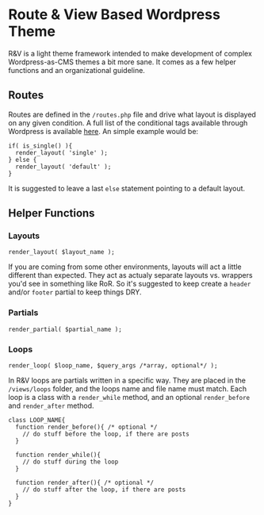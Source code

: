 Route & View Based Wordpress Theme
==================================

R&V is a light theme framework intended to make development of complex Wordpress-as-CMS themes a bit more sane. It comes as a few helper functions and an organizational guideline.


Routes
------

Routes are defined in the `/routes.php` file and drive what layout is displayed on any given condition. A full list of the conditional tags available through Wordpress is available [here](http://codex.wordpress.org/Conditional_Tags). An simple example would be:

    if( is_single() ){
      render_layout( 'single' );
    } else { 
      render_layout( 'default' );
    }

It is suggested to leave a last `else` statement pointing to a default layout.


Helper Functions
----------------


### Layouts
`render_layout( $layout_name );`

If you are coming from some other environments, layouts will act a little different than expected. They act as actualy separate layouts vs. wrappers you'd see in something like RoR. So it's suggested to keep create a `header` and/or `footer` partial to keep things DRY.

### Partials
`render_partial( $partial_name );`

### Loops
`render_loop( $loop_name, $query_args /*array, optional*/ );`

In R&V loops are partials written in a specific way. They are placed in the `/views/loops` folder, and the loops name and file name must match. Each loop is a class with a `render_while` method, and an optional `render_before` and `render_after` method.

    class LOOP_NAME{
      function render_before(){ /* optional */
        // do stuff before the loop, if there are posts
      }

      function render_while(){
        // do stuff during the loop
      }

      function render_after(){ /* optional */
        // do stuff after the loop, if there are posts
      }
    }
